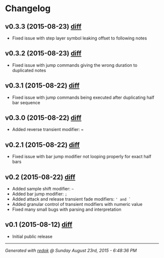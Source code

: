# Changelog

## v0.3.3 (2015-08-23) [diff](https://github.com/adamrenklint/qwak/compare/v0.3.2...v0.3.3)

- Fixed issue with step layer symbol leaking offset to following notes

## v0.3.2 (2015-08-23) [diff](https://github.com/adamrenklint/qwak/compare/v0.3.1...v0.3.2)

- Fixed issue with jump commands giving the wrong duration to duplicated notes

## v0.3.1 (2015-08-22) [diff](https://github.com/adamrenklint/qwak/compare/v0.3.0...v0.3.1)

- Fixed issue with jump commands being executed after duplicating half bar sequence

## v0.3.0 (2015-08-22) [diff](https://github.com/adamrenklint/qwak/compare/v0.2.1...v0.3.0)

- Added reverse transient modifier: ```≈```

## v0.2.1 (2015-08-22) [diff](https://github.com/adamrenklint/qwak/compare/v0.2.0...v0.2.1)

- Fixed issue with bar jump modifier not looping properly for exact half bars

## v0.2 (2015-08-22) [diff](https://github.com/adamrenklint/qwak/compare/v0.1.0...v0.2.0)

- Added sample shift modifier: ```~```
- Added bar jump modifier: ```;```
- Added attack and release transient fade modifiers: ```' and ` ```
- Added granular control of transient modifiers with numeric value
- Fixed many small bugs with parsing and interpretation

## v0.1 (2015-08-12) [diff](https://github.com/adamrenklint/qwak/compare/248783be0f026881d43f6af25128f1512047b8a3...v0.1.0)

- Initial public release

---
*Generated with [redok](https://github.com/adamrenklint/redok) @ Sunday August 23rd, 2015 - 6:48:36 PM*